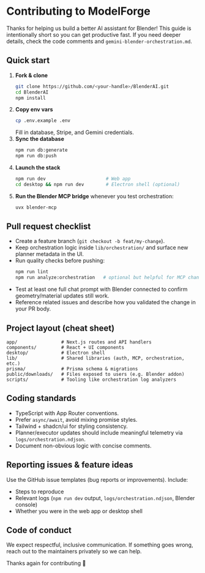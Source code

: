 # Contributing to ModelForge

Thanks for helping us build a better AI assistant for Blender! This guide is intentionally short so you can get productive fast. If you need deeper details, check the code comments and `gemini-blender-orchestration.md`.

## Quick start
1. **Fork & clone**
   ```bash
   git clone https://github.com/<your-handle>/BlenderAI.git
   cd BlenderAI
   npm install
   ```
2. **Copy env vars**
   ```bash
   cp .env.example .env
   ```
   Fill in database, Stripe, and Gemini credentials.
3. **Sync the database**
   ```bash
   npm run db:generate
   npm run db:push
   ```
4. **Launch the stack**
   ```bash
   npm run dev                      # Web app
   cd desktop && npm run dev        # Electron shell (optional)
   ```
5. **Run the Blender MCP bridge** whenever you test orchestration:
   ```bash
   uvx blender-mcp
   ```

## Pull request checklist
- Create a feature branch (`git checkout -b feat/my-change`).
- Keep orchestration logic inside `lib/orchestration/` and surface new planner metadata in the UI.
- Run quality checks before pushing:
  ```bash
  npm run lint
  npm run analyze:orchestration   # optional but helpful for MCP changes
  ```
- Test at least one full chat prompt with Blender connected to confirm geometry/material updates still work.
- Reference related issues and describe how you validated the change in your PR body.

## Project layout (cheat sheet)
```
app/                # Next.js routes and API handlers
components/         # React + UI components
desktop/            # Electron shell
lib/                # Shared libraries (auth, MCP, orchestration, etc.)
prisma/             # Prisma schema & migrations
public/downloads/   # Files exposed to users (e.g. Blender addon)
scripts/            # Tooling like orchestration log analyzers
```

## Coding standards
- TypeScript with App Router conventions.
- Prefer `async/await`, avoid mixing promise styles.
- Tailwind + shadcn/ui for styling consistency.
- Planner/executor updates should include meaningful telemetry via `logs/orchestration.ndjson`.
- Document non-obvious logic with concise comments.

## Reporting issues & feature ideas
Use the GitHub issue templates (bug reports or improvements). Include:
- Steps to reproduce
- Relevant logs (`npm run dev` output, `logs/orchestration.ndjson`, Blender console)
- Whether you were in the web app or desktop shell

## Code of conduct
We expect respectful, inclusive communication. If something goes wrong, reach out to the maintainers privately so we can help.

Thanks again for contributing 🙌
